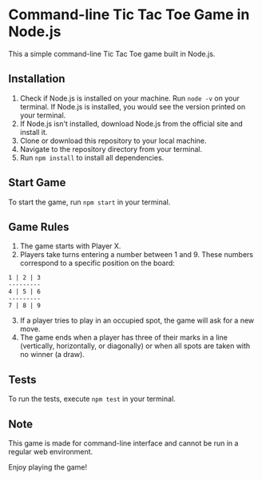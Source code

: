 # Command-line Tic Tac Toe Game in Node.js

This a simple command-line Tic Tac Toe game built in Node.js.

## Installation

1. Check if Node.js is installed on your machine. Run `node -v` on your terminal. If Node.js is installed, you would see the version printed on your terminal.
2. If Node.js isn't installed, download Node.js from the official site and install it.
3. Clone or download this repository to your local machine.
4. Navigate to the repository directory from your terminal.
5. Run `npm install` to install all dependencies.

## Start Game

To start the game, run `npm start` in your terminal.

## Game Rules

1. The game starts with Player X.
2. Players take turns entering a number between 1 and 9. These numbers correspond to a specific position on the board:

```
1 | 2 | 3
---------
4 | 5 | 6
---------
7 | 8 | 9
```

3. If a player tries to play in an occupied spot, the game will ask for a new move.
4. The game ends when a player has three of their marks in a line (vertically, horizontally, or diagonally) or when all spots are taken with no winner (a draw).

## Tests

To run the tests, execute `npm test` in your terminal.

## Note

This game is made for command-line interface and cannot be run in a regular web environment.

Enjoy playing the game!